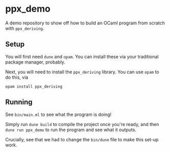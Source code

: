 # ppx_demo
A demo repository to show off how to build an OCaml program from scratch with `ppx_deriving`.

## Setup

You will first need `dune` and `opam`. You can install these via your traditional
package manager, probably.

Next, you will need to install the `ppx_deriving` library. You can use `opam` to do this,
via 
```
opam install ppx_deriving
```

## Running

See `bin/main.ml` to see what the program is doing!

Simply run `dune build` to compile the project once you're ready, and then `dune run ppx_demo`
to run the program and see what it outputs.

Crucially, see that we had to change the `bin/dune` file to make this set-up work.
